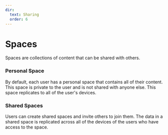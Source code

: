 ```yaml
---
dir:
  text: Sharing
  order: 6
---
```

# Spaces

Spaces are collections of content that can be shared with others.

### Personal Space

By default, each user has a personal space that contains all of their content. This space is private to the user and is not shared with anyone else. This space replicates to all of the user's devices.

### Shared Spaces

Users can create shared spaces and invite others to join them. The data in a shared space is replicated across all of the devices of the users who have access to the space.